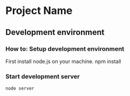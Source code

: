 # Project Name

## Development environment

### How to: Setup development environment
First install node.js on your machine.
	npm install

### Start development server
	node server